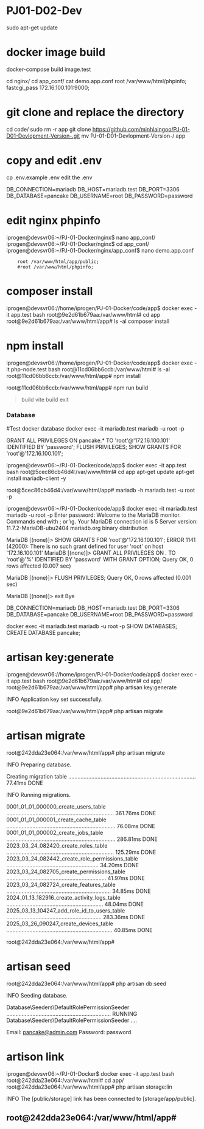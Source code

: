 # PJ01-D02-Dev
sudo apt-get update
# docker image build
docker-compose build image.test

cd nginx/
cd app_conf/
cat demo.app.conf 
 root /var/www/html/phpinfo;
fastcgi_pass 172.16.100.101:9000;

# git clone and replace the directory
cd code/
sudo rm -r app
git clone https://github.com/minhlaingoo/PJ-01-D01-Devlopment-Version-.git
mv PJ-01-D01-Devlopment-Version-/ app

# copy and edit .env
cp .env.example .env
edit the .env

DB_CONNECTION=mariadb
DB_HOST=mariadb.test
DB_PORT=3306
DB_DATABASE=pancake
DB_USERNAME=root
DB_PASSWORD=password

# edit nginx phpinfo
iprogen@devsvr06:~/PJ-01-Docker/nginx$ nano app_conf/
iprogen@devsvr06:~/PJ-01-Docker/nginx$ cd app_conf/
iprogen@devsvr06:~/PJ-01-Docker/nginx/app_conf$ nano demo.app.conf 

        root /var/www/html/app/public;
        #root /var/www/html/phpinfo;

# composer install
iprogen@devsvr06://home/iprogen/PJ-01-Docker/code/app$ docker exec -it app.test bash
root@9e2d61b679aa:/var/www/html# cd app
root@9e2d61b679aa:/var/www/html/app# ls -al
composer install

# npm install
iprogen@devsvr06://home/iprogen/PJ-01-Docker/code/app$ docker exec -it php-node.test bash
root@11cd06bb6ccb:/var/www/html# ls -al
root@11cd06bb6ccb:/var/www/html/app# npm install

root@11cd06bb6ccb:/var/www/html/app# npm run build
> build
> vite build
exit


### Database ###
#Test docker database
docker exec -it mariadb.test mariadb -u root -p

GRANT ALL PRIVILEGES ON pancake.* TO 'root'@'172.16.100.101' IDENTIFIED BY 'password';
FLUSH PRIVILEGES;
SHOW GRANTS FOR 'root'@'172.16.100.101';

iprogen@devsvr06:~/PJ-01-Docker/code/app$ docker exec -it app.test bash
root@5cec86cb46d4:/var/www/html# cd app
apt-get update
apt-get install mariadb-client -y

root@5cec86cb46d4:/var/www/html/app# mariadb -h mariadb.test -u root -p

iprogen@devsvr06:~/PJ-01-Docker/code/app$ docker exec -it mariadb.test mariadb -u root -p
Enter password: 
Welcome to the MariaDB monitor.  Commands end with ; or \g.
Your MariaDB connection id is 5
Server version: 11.7.2-MariaDB-ubu2404 mariadb.org binary distribution

MariaDB [(none)]> SHOW GRANTS FOR 'root'@'172.16.100.101';
ERROR 1141 (42000): There is no such grant defined for user 'root' on host '172.16.100.101'
MariaDB [(none)]> GRANT ALL PRIVILEGES ON *.* TO 'root'@'%' IDENTIFIED BY 'password' WITH GRANT OPTION;
Query OK, 0 rows affected (0.007 sec)

MariaDB [(none)]> FLUSH PRIVILEGES;
Query OK, 0 rows affected (0.001 sec)

MariaDB [(none)]> exit
Bye

DB_CONNECTION=mariadb
DB_HOST=mariadb.test
DB_PORT=3306
DB_DATABASE=pancake
DB_USERNAME=root
DB_PASSWORD=password

docker exec -it mariadb.test mariadb -u root -p
SHOW DATABASES;
CREATE DATABASE pancake;


# artisan key:generate
iprogen@devsvr06://home/iprogen/PJ-01-Docker/code/app$ docker exec -it app.test bash
root@9e2d61b679aa:/var/www/html# cd app/ 
root@9e2d61b679aa:/var/www/html/app# php artisan key:generate

   INFO  Application key set successfully.  

root@9e2d61b679aa:/var/www/html/app# php artisan migrate 

# artisan migrate
root@242dda23e064:/var/www/html/app# php artisan migrate  

   INFO  Preparing database.  

  Creating migration table ................................................................................... 77.41ms DONE

   INFO  Running migrations.  

  0001_01_01_000000_create_users_table ...................................................................... 361.76ms DONE
  0001_01_01_000001_create_cache_table ....................................................................... 76.08ms DONE
  0001_01_01_000002_create_jobs_table ....................................................................... 286.81ms DONE
  2023_03_24_082420_create_roles_table ...................................................................... 125.29ms DONE
  2023_03_24_082442_create_role_permissions_table ............................................................ 34.20ms DONE
  2023_03_24_082705_create_permissions_table ................................................................. 41.97ms DONE
  2023_03_24_082724_create_features_table .................................................................... 34.85ms DONE
  2024_01_13_182916_create_activity_logs_table ............................................................... 48.04ms DONE
  2025_03_13_104247_add_role_id_to_users_table .............................................................. 283.36ms DONE
  2025_03_26_090247_create_devices_table ..................................................................... 40.85ms DONE

root@242dda23e064:/var/www/html/app# 
# artisan seed
root@242dda23e064:/var/www/html/app# php artisan db:seed

   INFO  Seeding database.  

  Database\Seeders\DefaultRolePermissionSeeder .................................................................... RUNNING  
  Database\Seeders\DefaultRolePermissionSeeder ....

Email: pancake@admin.com
Password: password

# artison link
iprogen@devsvr06:~/PJ-01-Docker$ docker exec -it app.test bash
root@242dda23e064:/var/www/html# cd app/
root@242dda23e064:/var/www/html/app# php artisan storage:lin

   INFO  The [public/storage] link has been connected to [storage/app/public].  

root@242dda23e064:/var/www/html/app# 
------------------------------------------------------------------------------------------------------------
